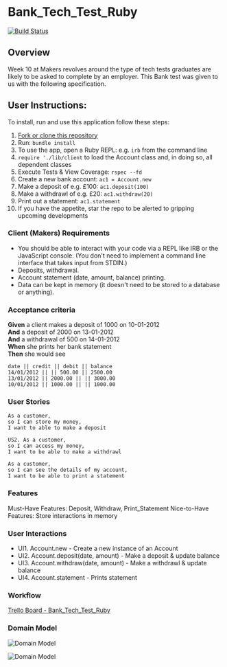  # Bank_Tech_Test_Ruby

 [![Build Status](https://travis-ci.com/Alastair2D/bank-tech-test-ruby.svg?branch=master)](https://travis-ci.org/Alastair2D/bank_tech_test_ruby)

## Overview
Week 10 at Makers revolves around the type of tech tests graduates are likely to be asked to complete by an employer. This Bank test was given to us with the following specification.

## User Instructions:

To install, run and use this application follow these steps:

1. [Fork or clone this repository](https://github.com/Alastair2D/bank_tech_test)
2. Run: `bundle install`
3. To use the app, open a Ruby REPL: e.g. `irb` from the command line
4. `require './lib/client` to load the Account class and, in doing so, all dependent classes
5. Execute Tests & View Coverage: `rspec --fd`
6. Create a new bank account: `ac1 = Account.new`
7. Make a deposit of e.g. £100: `ac1.deposit(100)`
8. Make a withdrawl of e.g. £20: `ac1.withdraw(20)`
9. Print out a statement: `ac1.statement`
10. If you have the appetite, star the repo to be alerted to gripping upcoming developments


### Client (Makers) Requirements

* You should be able to interact with your code via a REPL like IRB or the JavaScript console.  (You don't need to implement a command line interface that takes input from STDIN.)
* Deposits, withdrawal.
* Account statement (date, amount, balance) printing.
* Data can be kept in memory (it doesn't need to be stored to a database or anything).

### Acceptance criteria

**Given** a client makes a deposit of 1000 on 10-01-2012  
**And** a deposit of 2000 on 13-01-2012  
**And** a withdrawal of 500 on 14-01-2012  
**When** she prints her bank statement  
**Then** she would see

```
date || credit || debit || balance
14/01/2012 || || 500.00 || 2500.00
13/01/2012 || 2000.00 || || 3000.00
10/01/2012 || 1000.00 || || 1000.00
```

### User Stories
```
As a customer, 
so I can store my money, 
I want to able to make a deposit
```

```
US2. As a customer, 
so I can access my money, 
I want to be able to make a withdrawl
```

```
As a customer, 
so I can see the details of my account, 
I want to be able to print a statement
```

### Features
Must-Have Features:  Deposit, Withdraw, Print_Statement
Nice-to-Have Features: Store interactions in memory

### User Interactions 
* UI1. Account.new - Create a new instance of an Account
* UI2. Account.deposit(date, amount) - Make a deposit & update balance
* UI3. Account.withdraw(date, amount) - Make a withdrawl & update balance
* UI4. Account.statement - Prints statement

### Workflow
[Trello Board - Bank_Tech_Test_Ruby](https://trello.com/b/u1DJkPsD/bank-tech-test)

### Domain Model

![Domain Model](https://github.com/Alastair2D/bank_tech_test_ruby/blob/master/images/Bank%20Tech%20Test%20-%20Domain%20Model.png)

![Domain Model](https://github.com/Alastair2D/bank_tech_test_ruby/blob/master/images/dm4.jpg)